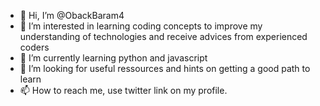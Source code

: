 - 👋 Hi, I’m @ObackBaram4
- 👀 I’m interested in learning coding concepts to improve my understanding of technologies and receive advices from experienced coders
- 🌱 I’m currently learning python and javascript
- 💞️ I’m looking for useful ressources and hints on getting a good path to learn
- 📫 How to reach me, use twitter link on my profile.

<!---
ObackBaram4/ObackBaram4 is a ✨ special ✨ repository because its `README.md` (this file) appears on your GitHub profile.
You can click the Preview link to take a look at your changes.
--->
